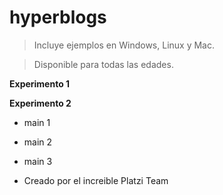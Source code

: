 # hyperblogs

> Incluye ejemplos en Windows, Linux y Mac.

> Disponible para todas las edades.

__**Experimento 1**__

__**Experimento 2**__

* main 1

* main 2

* main 3

* Creado por el increible Platzi Team